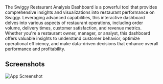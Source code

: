 The Swiggy Restaurant Analysis Dashboard is a powerful tool that provides comprehensive insights and visualizations into restaurant performance on Swiggy. Leveraging advanced capabilities, this interactive dashboard delves into various aspects of restaurant operations, including order volume, delivery times, customer satisfaction, and revenue metrics. Whether you're a restaurant owner, manager, or analyst, this dashboard offers valuable insights to understand customer behavior, optimize operational efficiency, and make data-driven decisions that enhance overall performance and profitability.

## Screenshots

![App Screenshot](https://via.placeholder.com/468x300?text=App+Screenshot+Here)

